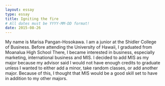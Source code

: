 ```yaml
---
layout: essay
type: essay
title: Igniting the fire
# All dates must be YYYY-MM-DD format!
date: 2015-08-26
---
```


My name is Marisa Pangan-Hosokawa. I am a junior at the Shidler College of Business. Before attending the University of Hawaii, I graduated from Moanalua High School
There, I became interested in business, especially marketing, international business and MIS.
I decided to add MIS as my major because my advisor said I would not have enough credits to graduate unless I wanted to either add a minor, take random classes, or add another major.
Because of this, I thought that MIS would be a good skill set to have in addition to my other majors. 

